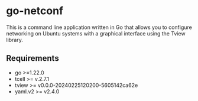 # go-netconf

This is a command line application written in Go that allows you to configure networking on Ubuntu systems with a graphical interface using the Tview library.

## Requirements

 - go >=1.22.0
 - tcell >= v.2.7.1
 - tview >= v0.0.0-20240225120200-5605142ca62e
 - yaml.v2 >= v2.4.0
